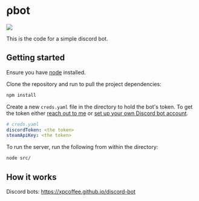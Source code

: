 # ρbot

![](https://codebuild.us-east-2.amazonaws.com/badges?uuid=eyJlbmNyeXB0ZWREYXRhIjoib0I3Znd0WGhPZjV3MkZzNUpBS3pQTFNtbFBoMlBUZmJVT3dGajhxK21KaCtqKzlES2grWjBJV1U5VGQ2Q2Y3V0tRMjkzeVhMYWhQZVdjT2dEMWdudjBZPSIsIml2UGFyYW1ldGVyU3BlYyI6IkxzNnhzcXBoVXRqa1JFMGkiLCJtYXRlcmlhbFNldFNlcmlhbCI6MX0%3D&branch=master)

This is the code for a simple discord bot.

## Getting started

Ensure you have [node](https://nodejs.org/en/download/) installed.

Clone the repository and run to pull the project dependencies:

```bash
npm install
```

Create a new `creds.yaml` file in the directory to hold the bot's token. To get the token either [reach out to me](https://github.com/xpcoffee) or [set up your own Discord bot account](https://discordapp.com/developers/applications).

```yaml
# creds.yaml
discordToken: <the token>
steamApiKey: <the token>
```

To run the server, run the following from within the directory:

```bash
node src/
```

## How it works

Discord bots: https://xpcoffee.github.io/discord-bot
